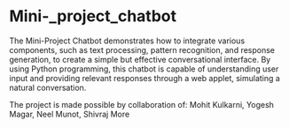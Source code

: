 # Mini-_project_chatbot
The Mini-Project Chatbot demonstrates how to integrate various components, such as text processing, pattern recognition, and response generation, to create a simple but effective conversational interface. By using Python programming, this chatbot is capable of understanding user input and providing relevant responses through a web applet, simulating a natural conversation.

The project is made possible by collaboration of:
Mohit Kulkarni,
Yogesh Magar,
Neel Munot,
Shivraj More 

